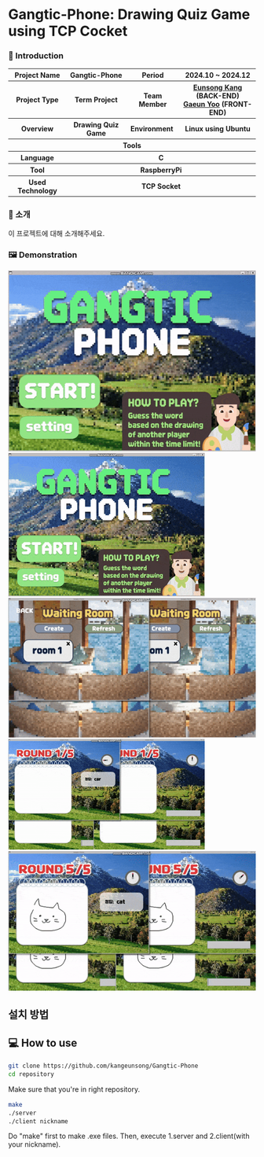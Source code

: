# Gangtic-Phone: Drawing Quiz Game using TCP Cocket

### 👋 Introduction

<table>
    <tr>
        <th>Project Name</th>
        <th>Gangtic-Phone</th>
        <th>Period</th>
        <th>2024.10 ~ 2024.12</th>
    </tr>
    <tr>
        <th>Project Type</th>
        <th>Term Project</th>
        <th>Team Member</th>
        <th>
          <a href="https://github.com/kangeunsong">Eunsong Kang</a> (BACK-END) <br><a href="https://github.com/gaeunYoo23">Gaeun Yoo</a> (FRONT-END)
      </th>
    </tr>
      <tr>
        <th>Overview</th>
        <th>Drawing Quiz Game</th>
        <th>Environment&nbsp;</th>
        <th>Linux using Ubuntu</th>
    </tr>
    <tr>
        <th colspan="5">Tools</th>
    </tr>  
    <tr>
        <th>Language</th>
        <th colspan="3">C</th>
    </tr>
    <tr>
        <th>Tool</th>
        <th colspan="3">RaspberryPi</th>
    </tr>
    <tr>
        <th>Used Technology</th>
        <th colspan="3">TCP Socket</th>
    </tr>
</table>

### 🎨 소개

이 프로젝트에 대해 소개해주세요.

### 🖼️ Demonstration

![demonstration1 GIF](/readme/gif/home-setting.gif)
![demonstration2 GIF](/readme/gif/home-waiting.gif)
![demonstration3 GIF](/readme/gif/enter-game.gif)
![demonstration4 GIF](/readme/gif/game.gif)
![demonstration5 GIF](/readme/gif/game-result.gif)

## 설치 방법

## 💻 How to use

```bash
git clone https://github.com/kangeunsong/Gangtic-Phone
cd repository
```

Make sure that you're in right repository.

```bash
make
./server
./client nickname
```

Do "make" first to make .exe files. Then, execute 1.server and 2.client(with your nickname).
